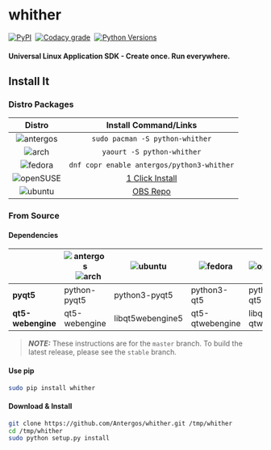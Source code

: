 # whither
[![PyPI](https://img.shields.io/pypi/v/whither.svg?style=flat-square)](https://pypi.python.org/pypi/whither) &nbsp;[![Codacy grade][codacy]](https://www.codacy.com/app/Antergos/whither) &nbsp;[![Python Versions](https://img.shields.io/pypi/pyversions/whither.svg?style=flat-square)]()

#### Universal Linux Application SDK - Create once. Run everywhere.
## Install It

### Distro Packages
|Distro|Install Command/Links|
|:---:|:---:|
|![antergos][antergos]|`sudo pacman -S python-whither`|
|![arch][arch]        |`yaourt -S python-whither`|
|![fedora][fedora]    |`dnf copr enable antergos/python3-whither`|
|![openSUSE][openSUSE]|[1 Click Install](https://software.opensuse.org/ymp/home:antergos/openSUSE_Leap_42.2/whither.ymp?base=openSUSE%3ALeap%3A42.2&query=python3-whither)|
|![ubuntu][ubuntu]    |[OBS Repo](https://software.opensuse.org/download.html?project=home:antergos&package=python3-whither)|

### From Source

#### Dependencies
|                       | ![antergos][antergos] &nbsp;&nbsp; ![arch][arch] | ![ubuntu][ubuntu] | ![fedora][fedora] | ![openSUSE][openSUSE] | 
|-----------------------|--------------------------------------------------|-------------------|-------------------|-----------------------|
|**pyqt5**              |python-pyqt5                                      |python3-pyqt5      |python3-qt5        |python3-qt5            |
|**qt5-webengine**      |qt5-webengine                                     |libqt5webengine5   |qt5-qtwebengine    |libqt5-qtwebengine     |

> ***NOTE:*** These instructions are for the `master` branch. To build the latest release, please see the `stable` branch.

#### Use pip
```sh
sudo pip install whither
```
#### Download & Install
```sh
git clone https://github.com/Antergos/whither.git /tmp/whither
cd /tmp/whither
sudo python setup.py install
```

[antergos]: https://dl.dropboxusercontent.com/u/60521097/logo-square26x26.png "antergos"
[arch]: https://dl.dropboxusercontent.com/u/60521097/archlogo26x26.png "arch"
[fedora]: https://dl.dropboxusercontent.com/u/60521097/fedora-logo.png "fedora"
[openSUSE]: https://dl.dropboxusercontent.com/u/60521097/Geeko-button-bling7.png "openSUSE"
[ubuntu]: https://dl.dropboxusercontent.com/u/60521097/ubuntu_orange_hex.png "ubuntu"

[codacy]: https://img.shields.io/codacy/grade/140ddf3d48af4497bc691e4f957aa164.svg?style=flat-square "Codacy Grade"
